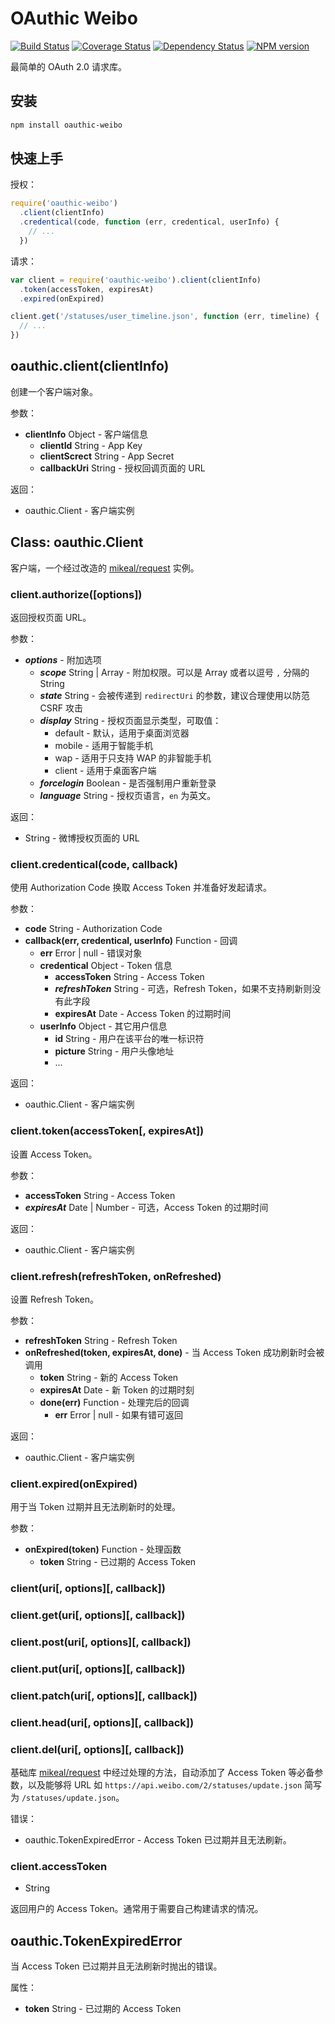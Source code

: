 OAuthic Weibo
==========

[![Build Status](https://travis-ci.org/bestng/oauthic-weibo.png?branch=master)](https://travis-ci.org/bestng/oauthic-weibo)
[![Coverage Status](https://coveralls.io/repos/bestng/oauthic-weibo/badge.png)](https://coveralls.io/r/bestng/oauthic-weibo)
[![Dependency Status](https://david-dm.org/bestng/oauthic-weibo.png)](https://david-dm.org/bestng/oauthic-weibo)
[![NPM version](https://badge.fury.io/js/oauthic-weibo.png)](http://badge.fury.io/js/oauthic-weibo)

最简单的 OAuth 2.0 请求库。

## 安装

```sh
npm install oauthic-weibo
```

## 快速上手

授权：

```js
require('oauthic-weibo')
  .client(clientInfo)
  .credentical(code, function (err, credentical, userInfo) {
    // ...
  })
```

请求：

```js
var client = require('oauthic-weibo').client(clientInfo)
  .token(accessToken, expiresAt)
  .expired(onExpired)

client.get('/statuses/user_timeline.json', function (err, timeline) {
  // ...
})
```

## oauthic.client(clientInfo)

创建一个客户端对象。

参数：

- **clientInfo** Object - 客户端信息
    - **clientId** String - App Key
    - **clientScrect** String - App Secret
    - **callbackUri** String - 授权回调页面的 URL

返回：

- oauthic.Client - 客户端实例

## Class: oauthic.Client

客户端，一个经过改造的 [mikeal/request](https://github.com/mikeal/request) 实例。

### client.authorize([options])

返回授权页面 URL。

参数：

- ***options*** - 附加选项
    - ***scope*** String | Array - 附加权限。可以是 Array 或者以逗号 `,` 分隔的 String
    - ***state*** String - 会被传递到 `redirectUri` 的参数，建议合理使用以防范 CSRF 攻击
    - ***display*** String - 授权页面显示类型，可取值：
        - default - 默认，适用于桌面浏览器
        - mobile - 适用于智能手机
        - wap - 适用于只支持 WAP 的非智能手机
        - client - 适用于桌面客户端
    - ***forcelogin*** Boolean - 是否强制用户重新登录
    - ***language*** String - 授权页语言，`en` 为英文。

返回：

- String - 微博授权页面的 URL

### client.credentical(code, callback)

使用 Authorization Code 换取 Access Token 并准备好发起请求。

参数：

- **code** String - Authorization Code
- **callback(err, credentical, userInfo)** Function - 回调
    - **err** Error | null - 错误对象
    - **credentical** Object - Token 信息
        - **accessToken** String - Access Token
        - ***refreshToken*** String - 可选，Refresh Token，如果不支持刷新则没有此字段
        - **expiresAt** Date - Access Token 的过期时间
    - **userInfo** Object - 其它用户信息
        - **id** String - 用户在该平台的唯一标识符
        - **picture** String - 用户头像地址
        - ...

返回：

- oauthic.Client - 客户端实例

### client.token(accessToken[, expiresAt])

设置 Access Token。

参数：

- **accessToken** String - Access Token
- ***expiresAt*** Date | Number - 可选，Access Token 的过期时间

返回：

- oauthic.Client - 客户端实例

### client.refresh(refreshToken, onRefreshed)

设置 Refresh Token。

参数：

- **refreshToken** String - Refresh Token
- **onRefreshed(token, expiresAt, done)** - 当 Access Token 成功刷新时会被调用
    - **token** String - 新的 Access Token
    - **expiresAt** Date - 新 Token 的过期时刻
    - **done(err)** Function - 处理完后的回调
        - **err** Error | null - 如果有错可返回

返回：

- oauthic.Client - 客户端实例

### client.expired(onExpired)

用于当 Token 过期并且无法刷新时的处理。

参数：

- **onExpired(token)** Function - 处理函数
    - **token** String - 已过期的 Access Token

### client(uri[, options][, callback])
### client.get(uri[, options][, callback])
### client.post(uri[, options][, callback])
### client.put(uri[, options][, callback])
### client.patch(uri[, options][, callback])
### client.head(uri[, options][, callback])
### client.del(uri[, options][, callback])

基础库 [mikeal/request](https://github.com/mikeal/request) 中经过处理的方法，自动添加了 Access Token 等必备参数，以及能够将 URL 如 `https://api.weibo.com/2/statuses/update.json` 简写为 `/statuses/update.json`。

错误：

- oauthic.TokenExpiredError - Access Token 已过期并且无法刷新。

### client.accessToken

- String

返回用户的 Access Token。通常用于需要自己构建请求的情况。

## oauthic.TokenExpiredError

当 Access Token 已过期并且无法刷新时抛出的错误。

属性：

- **token** String - 已过期的 Access Token
